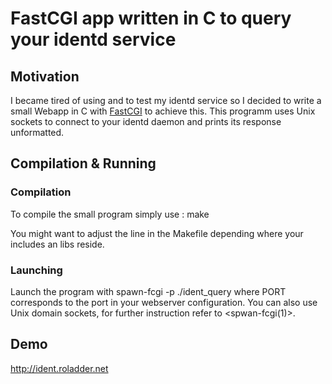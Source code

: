 FastCGI app written in C to query your identd service
=====================================================

Motivation
----------

I became tired of using <telnet> and <netstat> to test my identd service so I decided to write a small Webapp in C with [FastCGI](http://www.fastcgi.com/drupal/) to achieve this. This programm uses Unix sockets to connect to your identd daemon and prints its response unformatted.

Compilation & Running
---------------------

### Compilation

To compile the small program simply use <make>:
   make

You might want to adjust the <CC> line in the Makefile depending where your <fcgi> includes an libs reside.

### Launching
Launch the program with 
       spawn-fcgi -p<PORT> ./ident_query
where PORT corresponds to the port in your webserver configuration. You can also use Unix domain sockets, for further instruction refer to <spwan-fcgi(1)>.

Demo
----
http://ident.roladder.net